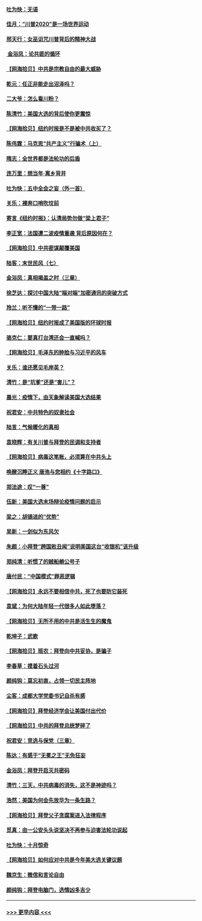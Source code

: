 #### [吐为快：无语](../pages/nsc993/n12518588.md?t=11030401) 
#### [佳月：“川普2020”是一场世界运动](../pages/nsc993/n12518581.md?t=11030401) 
#### [邢天行：女巫诅咒川普背后的精神大战](../pages/nsc993/n12517257.md?t=11030401) 
#### [ 金浴凤：论共匪的循环](../pages/nsc993/n12517133.md?t=11030401) 
#### [【网海拾贝】中共是宗教自由的最大威胁](../pages/nsc993/n12516879.md?t=11030401) 
#### [乾元：任正非能走出沼泽吗？](../pages/nsc993/n12515831.md?t=11030401) 
#### [二大爷：怎么看川粉？](../pages/nsc993/n12515820.md?t=11030401) 
#### [陈清竹：美国大选的背后使你更震惊](../pages/nsc993/n12515589.md?t=11030401) 
#### [【网海拾贝】纽约时报是不是被中共收买了？](../pages/nsc993/n12515122.md?t=11030401) 
#### [陈伟霆：马克思“共产主义”行骗术（上）](../pages/nsc993/n12510217.md?t=11030401) 
#### [隋志：全世界都是法轮功的后盾](../pages/nsc993/n12510636.md?t=11030401) 
#### [连万里：想当年‧离乡背井](../pages/nsc993/n12510623.md?t=11030401) 
#### [吐为快：五中全会之妄（外一首）](../pages/nsc993/n12510470.md?t=11030401) 
#### [关乐：裸奔口哨吹坟前](../pages/nsc993/n12510403.md?t=11030401) 
#### [寄言《纽约时报》：认清局势勿做“梁上君子”](../pages/nsc993/n12510042.md?t=11030401) 
#### [李正宽：法国遭二波疫情重袭 背后原因何在？](../pages/nsc993/n12509971.md?t=11030401) 
#### [【网海拾贝】中共密谋颠覆美国](../pages/nsc993/n12509816.md?t=11030401) 
#### [陆客：末世民风（七）](../pages/nsc993/n12507822.md?t=11030401) 
#### [金浴凤：真相揭盖之时（三章）](../pages/nsc993/n12507804.md?t=11030401) 
#### [徐芝达：探讨中国大陆“端对端”加密通讯的突破方式](../pages/nsc993/n12507682.md?t=11030401) 
#### [玲兰：听不懂的“一带一路”](../pages/nsc993/n12507669.md?t=11030401) 
#### [【网海拾贝】纽约时报成了美国版的环球时报](../pages/nsc993/n12507053.md?t=11030401) 
#### [骆克仁：要真打台湾还会一直喊吗？](../pages/nsc993/n12506843.md?t=11030401) 
#### [【网海拾贝】毛泽东的肿脸与习近平的风车](../pages/nsc993/n12504537.md?t=11030401) 
#### [关乐：谁还愿见毛岸英？](../pages/nsc993/n12503866.md?t=11030401) 
#### [清竹：是“坑爹”还是“害儿”？](../pages/nsc993/n12503034.md?t=11030401) 
#### [晨光：疫情下，由天象解读美国大选结果](../pages/nsc993/n12502536.md?t=11030401) 
#### [祝君安：中共特色的奴隶社会](../pages/nsc993/n12501529.md?t=11030401) 
#### [陆言：气候暖化的真相](../pages/nsc993/n12501183.md?t=11030401) 
#### [袁晓辉：有关川普与拜登的民调和支持者](../pages/nsc993/n12500433.md?t=11030401) 
#### [【网海拾贝】病毒这笔账，必须算在中共头上](../pages/nsc993/n12500320.md?t=11030401) 
#### [唤醒沉睡正义 唐浩与您相约《十字路口》](../pages/nsc993/n12497980.md?t=11030401) 
#### [郑法途：叹“一尊”](../pages/nsc993/n12498837.md?t=11030401) 
#### [伍新：美国大选末场辩论疫情问题的启示](../pages/nsc993/n12498829.md?t=11030401) 
#### [梁之：胡锡进的“优势”](../pages/nsc993/n12498780.md?t=11030401) 
#### [吴新：一剑似为东风欠](../pages/nsc993/n12498772.md?t=11030401) 
#### [朱颜：小拜登“跨国败丑闻”说明美国这台“收银机”该升级](../pages/nsc993/n12498731.md?t=11030401) 
#### [郑纯清：听惯了的贼船艄公号子](../pages/nsc993/n12498721.md?t=11030401) 
#### [唐付民：“中国模式”罪恶逻辑](../pages/nsc993/n12498310.md?t=11030401) 
#### [【网海拾贝】永远不要相信中共，死了也要防它装死](../pages/nsc993/n12498162.md?t=11030401) 
#### [袁斌：为何大陆年轻一代很多人如此堕落？](../pages/nsc993/n12495696.md?t=11030401) 
#### [【网海拾贝】无所不用的中共是活生生的魔鬼](../pages/nsc993/n12495621.md?t=11030401) 
#### [乾坤子：武歌](../pages/nsc993/n12493391.md?t=11030401) 
#### [【网海拾贝】班农：拜登向中共妥协，是骗子](../pages/nsc993/n12492877.md?t=11030401) 
#### [李春草：摸着石头过河](../pages/nsc993/n12491121.md?t=11030401) 
#### [颜纯钩：莫忘初衷，占领一切民主阵地](../pages/nsc993/n12490965.md?t=11030401) 
#### [尘客：成都大学党委书记自杀有感](../pages/nsc993/n12490950.md?t=11030401) 
#### [【网海拾贝】拜登经济学会让美国付出代价](../pages/nsc993/n12489662.md?t=11030401) 
#### [【网海拾贝】中共的拜登总统梦碎了](../pages/nsc993/n12487896.md?t=11030401) 
#### [祝君安：竞选与保党（三章）](../pages/nsc993/n12487258.md?t=11030401) 
#### [陈达：有感于“无冕之王”无免狂妄](../pages/nsc993/n12485133.md?t=11030401) 
#### [金浴凤：拜登开启灭共密码](../pages/nsc993/n12485125.md?t=11030401) 
#### [清竹：三天，中共病毒的消失，这不是神迹吗？](../pages/nsc993/n12485027.md?t=11030401) 
#### [浩然：美国为何会先放华为一条生路？](../pages/nsc993/n12484997.md?t=11030401) 
#### [【网海拾贝】拜登父子贪腐案进入法律程序](../pages/nsc993/n12484957.md?t=11030401) 
#### [觅真：由一公安头头说坚决不再参与迫害法轮功说起](../pages/nsc993/n12484212.md?t=11030401) 
#### [吐为快：十月惊奇](../pages/nsc993/n12484172.md?t=11030401) 
#### [【网海拾贝】如何应对中共是今年美大选关键议题](../pages/nsc993/n12483755.md?t=11030401) 
#### [魏京生：微信和言论自由](../pages/nsc993/n12483372.md?t=11030401) 
#### [颜纯钩：拜登电脑门，选情凶多吉少](../pages/nsc993/n12482666.md?t=11030401) 

----
#### [ >>> 更早内容 <<< ](../indexes/nsc993-earlier.md)
